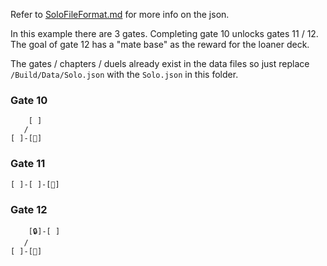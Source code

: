 Refer to [SoloFileFormat.md](https://github.com/pixeltris/YgoMaster/blob/master/Docs/SoloFileFormat.md) for more info on the json.

In this example there are 3 gates. Completing gate 10 unlocks gates 11 / 12. The goal of gate 12 has a "mate base" as the reward for the loaner deck.

The gates / chapters / duels already exist in the data files so just replace `/Build/Data/Solo.json` with the `Solo.json` in this folder.

### Gate 10

```
    [ ]
   /
[ ]-[🏁]
```

### Gate 11

```
[ ]-[ ]-[🏁]
```

### Gate 12

```
    [🔒]-[ ]
   /
[ ]-[🏁]
```